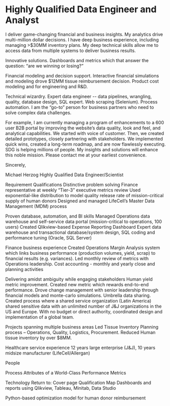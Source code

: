 # Highly Qualified Data Engineer and Analyst
I deliver game-changing financial and business insights.   My analytics drive multi-million dollar decisions.  I have deep business experience, including managing >$30MM inventory plans.  My  deep technical skills allow me to access data from multiple systems to deliver business results.   

Innovative solutions.  Dashboards and metrics which that answer the question:  “are we winning or losing?”

Financial modeling and decision support.  Interactive financial simulations and modeling drove $12MM tissue reimbursement decision.   Product cost modeling and for engineering and R&D.

Technical wizardry.   Expert data engineer -- data pipelines, wrangling, quality, database design, SQL expert.  Web scraping (Selenium).  Process automation.
I am the “go-to” person for business partners who need to solve complex data challenges.  

For example, I am currently managing a program of enhancements to a 600 user B2B portal by improving the website’s data quality, look and feel, and analytical capabilities.   We started with voice of customer.  Then, we created detailed prototypes, closely partnering with stakeholders.  We implemented quick wins, created a long-term roadmap, and are now flawlessly executing.   
SDG is helping millions of people.  My insights and solutions will enhance this noble mission.  Please contact me at your earliest convenience.

Sincerely,


Michael Herzog
Highly Qualified Data Engineer/Scientist

Requirement
Qualifications
Distinctive problem solving
Finance representative at weekly “Tier-3” executive metrics review 
Used exponential-like distribution to model quality release rate of mission-critical supply of human donors
Designed and managed LifeCell’s Master Data Management (MDM) process

Proven database, automation, and BI skills
Managed Operations data warehouse and self-service data portal (mission-critical to operations, 100 users)
Created Qlikview-based Expense Reporting Dashboard
Expert data warehouse and transactional database/system design, SQL coding and performance tuning (Oracle, SQL Server)

Finance business experience
Created Operations Margin Analysis system which links business performance (production volumes, yield, scrap) to financial results (e.g. variances).  Led monthly review of metrics with Operations leadership. 
Cost accounting - monthly and yearly close and planning activities

Delivering amidst ambiguity while engaging  stakeholders
Human yield metric improvement.  Created new metric which rewards end-to-end performance.  Drove change management with senior leadership through financial models and monte-carlo simulations.
Umbrella data sharing.  Created process where a shared service organization (Latin America) shared sensitive data with an unlimited number of J&J organizations in the US and Europe.   With no budget or direct authority, coordinated design and implementation of a global team.  

Projects spanning multiple business areas
Led Tissue Inventory Planning process – Operations, Quality, Logistics, Procurement.  Reduced Human tissue inventory by over $8MM.

Healthcare service experience
12 years large enterprise (J&J), 10 years midsize manufacturer (LifeCell/Allergan)

People


















Process
Attributes of a World-Class Performance Metrics


Technology							Return to:  Cover page   Qualification Map
Dashboards and reports using Qlikview, Tableau, Minitab, Data Studio



Python-based optimization model for human donor reimbursement
<!--stackedit_data:
eyJoaXN0b3J5IjpbLTE3ODYyMDgxNDhdfQ==
-->